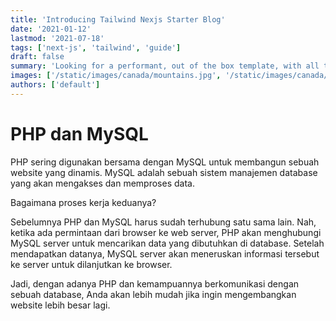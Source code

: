 ```yaml
---
title: 'Introducing Tailwind Nexjs Starter Blog'
date: '2021-01-12'
lastmod: '2021-07-18'
tags: ['next-js', 'tailwind', 'guide']
draft: false
summary: 'Looking for a performant, out of the box template, with all the best in web technology to support your blogging needs? Checkout the Tailwind Nextjs Starter Blog template.'
images: ['/static/images/canada/mountains.jpg', '/static/images/canada/toronto.jpg']
authors: ['default']
---
```


# PHP dan MySQL

PHP sering digunakan bersama dengan MySQL untuk membangun sebuah website yang dinamis. MySQL adalah sebuah sistem manajemen database yang akan mengakses dan memproses data.

Bagaimana proses kerja keduanya?

Sebelumnya PHP dan MySQL harus sudah terhubung satu sama lain. Nah, ketika ada permintaan dari browser ke web server, PHP akan menghubungi MySQL server untuk mencarikan data yang dibutuhkan di database. Setelah mendapatkan datanya, MySQL server akan meneruskan informasi tersebut ke server untuk dilanjutkan ke browser.

Jadi, dengan adanya PHP dan kemampuannya berkomunikasi dengan sebuah database, Anda akan lebih mudah jika ingin mengembangkan website lebih besar lagi.
